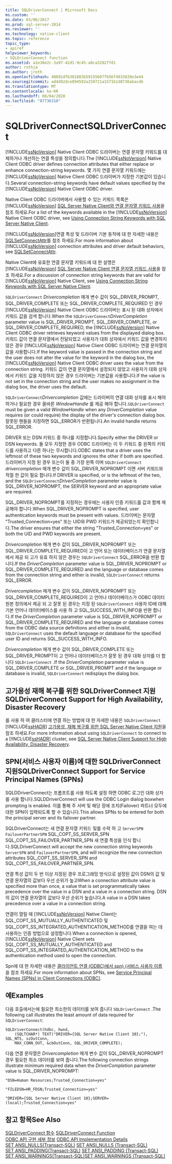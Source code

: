 ```yaml
---
title: SQLDriverConnect | Microsoft Docs
ms.custom: ''
ms.date: 03/06/2017
ms.prod: sql-server-2014
ms.reviewer: ''
ms.technology: native-client
ms.topic: reference
topic_type:
- apiref
helpviewer_keywords:
- SQLDriverConnect function
ms.assetid: a1e38e2c-3a97-42d1-9c45-a0ca3282ffd1
author: rothja
ms.author: jroth
ms.openlocfilehash: 40691dfb381883b59155607fb56f4933820e3e44
ms.sourcegitcommit: ad4d92dce894592a259721a1571b1d8736abacdb
ms.translationtype: MT
ms.contentlocale: ko-KR
ms.lasthandoff: 08/04/2020
ms.locfileid: "87736310"
---
```

# <a name="sqldriverconnect"></a><span data-ttu-id="8e923-102">SQLDriverConnect</span><span class="sxs-lookup"><span data-stu-id="8e923-102">SQLDriverConnect</span></span>
  <span data-ttu-id="8e923-103">[!INCLUDE[ssNoVersion](../../includes/ssnoversion-md.md)] Native Client ODBC 드라이버는 연결 문자열 키워드를 대체하거나 개선하는 연결 특성을 정의합니다.</span><span class="sxs-lookup"><span data-stu-id="8e923-103">The [!INCLUDE[ssNoVersion](../../includes/ssnoversion-md.md)] Native Client ODBC driver defines connection attributes that either replace or enhance connection-string keywords.</span></span> <span data-ttu-id="8e923-104">몇 가지 연결 문자열 키워드에는 [!INCLUDE[ssNoVersion](../../includes/ssnoversion-md.md)] Native Client ODBC 드라이버가 지정한 기본값이 있습니다.</span><span class="sxs-lookup"><span data-stu-id="8e923-104">Several connection-string keywords have default values specified by the [!INCLUDE[ssNoVersion](../../includes/ssnoversion-md.md)] Native Client ODBC driver.</span></span>  
  
 <span data-ttu-id="8e923-105">Native Client ODBC 드라이버에서 사용할 수 있는 키워드 목록은 [!INCLUDE[ssNoVersion](../../includes/ssnoversion-md.md)] [SQL Server Native Client와 연결 문자열 키워드 사용](../native-client/applications/using-connection-string-keywords-with-sql-server-native-client.md)을 참조 하세요.</span><span class="sxs-lookup"><span data-stu-id="8e923-105">For a list of the keywords available in the [!INCLUDE[ssNoVersion](../../includes/ssnoversion-md.md)] Native Client ODBC driver, see [Using Connection String Keywords with SQL Server Native Client](../native-client/applications/using-connection-string-keywords-with-sql-server-native-client.md).</span></span>  
  
 <span data-ttu-id="8e923-106">[!INCLUDE[ssNoVersion](../../includes/ssnoversion-md.md)]연결 특성 및 드라이버 기본 동작에 대 한 자세한 내용은 [SQLSetConnectAttr](sqlsetconnectattr.md)를 참조 하세요.</span><span class="sxs-lookup"><span data-stu-id="8e923-106">For more information about [!INCLUDE[ssNoVersion](../../includes/ssnoversion-md.md)] connection attributes and driver default behaviors, see [SQLSetConnectAttr](sqlsetconnectattr.md).</span></span>  
  
 <span data-ttu-id="8e923-107">Native Client에 유효한 연결 문자열 키워드에 대 한 설명은 [!INCLUDE[ssNoVersion](../../includes/ssnoversion-md.md)] [SQL Server Native Client 연결 문자열 키워드 사용](../native-client/applications/using-connection-string-keywords-with-sql-server-native-client.md)을 참조 하세요.</span><span class="sxs-lookup"><span data-stu-id="8e923-107">For a discussion of connection string keywords that are valid for [!INCLUDE[ssNoVersion](../../includes/ssnoversion-md.md)] Native Client, see [Using Connection String Keywords with SQL Server Native Client](../native-client/applications/using-connection-string-keywords-with-sql-server-native-client.md).</span></span>  
  
 <span data-ttu-id="8e923-108">`SQLDriverConnect` *Drivercompletion* 매개 변수 값이 SQL_DRIVER_PROMPT, SQL_DRIVER_COMPLETE 또는 SQL_DRIVER_COMPLETE_REQUIRED 인 경우 [!INCLUDE[ssNoVersion](../../includes/ssnoversion-md.md)] Native Client ODBC 드라이버는 표시 된 대화 상자에서 키워드 값을 검색 합니다.</span><span class="sxs-lookup"><span data-stu-id="8e923-108">When the `SQLDriverConnect`*DriverCompletion* parameter value is SQL_DRIVER_PROMPT, SQL_DRIVER_COMPLETE, or SQL_DRIVER_COMPLETE_REQUIRED, the [!INCLUDE[ssNoVersion](../../includes/ssnoversion-md.md)] Native Client ODBC driver retrieves keyword values from the displayed dialog box.</span></span> <span data-ttu-id="8e923-109">키워드 값이 연결 문자열에서 전달되었고 사용자가 대화 상자에서 키워드 값을 변경하지 않은 경우 [!INCLUDE[ssNoVersion](../../includes/ssnoversion-md.md)] Native Client ODBC 드라이버는 연결 문자열의 값을 사용합니다.</span><span class="sxs-lookup"><span data-stu-id="8e923-109">If the keyword value is passed in the connection string and the user does not alter the value for the keyword in the dialog box, the [!INCLUDE[ssNoVersion](../../includes/ssnoversion-md.md)] Native Client ODBC driver uses the value from the connection string.</span></span> <span data-ttu-id="8e923-110">키워드 값이 연결 문자열에서 설정되지 않았고 사용자가 대화 상자에서 키워드 값을 지정하지 않은 경우 드라이버는 기본값을 사용합니다.</span><span class="sxs-lookup"><span data-stu-id="8e923-110">If the value is not set in the connection string and the user makes no assignment in the dialog box, the driver uses the default.</span></span>  
  
 <span data-ttu-id="8e923-111">`SQLDriverConnect`*Drivercompletion* 값에는 드라이버의 연결 대화 상자를 표시 해야 하거나 필요한 경우 올바른 *WindowHandle* 를 제공 해야 합니다.</span><span class="sxs-lookup"><span data-stu-id="8e923-111">`SQLDriverConnect` must be given a valid *WindowHandle* when any *DriverCompletion* value requires (or could require) the display of the driver's connection dialog box.</span></span> <span data-ttu-id="8e923-112">잘못된 핸들을 지정하면 SQL_ERROR가 반환됩니다.</span><span class="sxs-lookup"><span data-stu-id="8e923-112">An invalid handle returns SQL_ERROR.</span></span>  
  
 <span data-ttu-id="8e923-113">DRIVER 또는 DSN 키워드 중 하나를 지정합니다.</span><span class="sxs-lookup"><span data-stu-id="8e923-113">Specify either the DRIVER or DSN keywords.</span></span> <span data-ttu-id="8e923-114">둘 모두 지정한 경우 ODBC 드라이버는 이 두 키워드 중 왼쪽의 키워드를 사용하고 다른 하나는 무시합니다.</span><span class="sxs-lookup"><span data-stu-id="8e923-114">ODBC states that a driver uses the leftmost of these two keywords and ignores the other if both are specified.</span></span> <span data-ttu-id="8e923-115">드라이버가 지정 된 경우 또는이 둘 중 가장 왼쪽 이며 `SQLDriverConnect` *drivercompletion* 매개 변수 값이 SQL_DRIVER_NOPROMPT 이면 서버 키워드와 적절 한 값이 필요 합니다.</span><span class="sxs-lookup"><span data-stu-id="8e923-115">If DRIVER is specified, or is the leftmost of the two, and the `SQLDriverConnect`*DriverCompletion* parameter value is SQL_DRIVER_NOPROMPT, the SERVER keyword and an appropriate value are required.</span></span>  
  
 <span data-ttu-id="8e923-116">SQL_DRIVER_NOPROMPT를 지정하는 경우에는 사용자 인증 키워드를 값과 함께 제공해야 합니다.</span><span class="sxs-lookup"><span data-stu-id="8e923-116">When SQL_DRIVER_NOPROMPT is specified, user authentication keywords must be present with values.</span></span> <span data-ttu-id="8e923-117">드라이버는 문자열 "Trusted_Connection=yes" 또는 UID와 PWD 키워드가 제공되었는지 확인합니다.</span><span class="sxs-lookup"><span data-stu-id="8e923-117">The driver ensures that either the string "Trusted_Connection=yes" or both the UID and PWD keywords are present.</span></span>  
  
 <span data-ttu-id="8e923-118">*Drivercompletion* 매개 변수 값이 SQL_DRIVER_NOPROMPT 또는 SQL_DRIVER_COMPLETE_REQUIRED이 고 언어 또는 데이터베이스가 연결 문자열에서 제공 되 고가 유효 하지 않은 경우는 `SQLDriverConnect` SQL_ERROR을 반환 합니다.</span><span class="sxs-lookup"><span data-stu-id="8e923-118">If the *DriverCompletion* parameter value is SQL_DRIVER_NOPROMPT or SQL_DRIVER_COMPLETE_REQUIRED and the language or database comes from the connection string and either is invalid, `SQLDriverConnect` returns SQL_ERROR.</span></span>  
  
 <span data-ttu-id="8e923-119">*Drivercompletion* 매개 변수 값이 SQL_DRIVER_NOPROMPT 또는 SQL_DRIVER_COMPLETE_REQUIRED이 고 언어나 데이터베이스가 ODBC 데이터 원본 정의에서 제공 되 고 잘못 된 경우는 지정 된 `SQLDriverConnect` 사용자 ID에 대해 기본 언어나 데이터베이스를 사용 하 고 SQL_SUCCESS_WITH_INFO을 반환 합니다.</span><span class="sxs-lookup"><span data-stu-id="8e923-119">If the *DriverCompletion* parameter value is SQL_DRIVER_NOPROMPT or SQL_DRIVER_COMPLETE_REQUIRED and the language or database comes from the ODBC data source definitions and either is invalid, `SQLDriverConnect` uses the default language or database for the specified user ID and returns SQL_SUCCESS_WITH_INFO.</span></span>  
  
 <span data-ttu-id="8e923-120">*Drivercompletion* 매개 변수 값이 SQL_DRIVER_COMPLETE 또는 SQL_DRIVER_PROMPT이 고 언어나 데이터베이스가 잘못 된 경우 대화 상자를 더 합니다 `SQLDriverConnect` .</span><span class="sxs-lookup"><span data-stu-id="8e923-120">If the *DriverCompletion* parameter value is SQL_DRIVER_COMPLETE or SQL_DRIVER_PROMPT and if the language or database is invalid, `SQLDriverConnect` redisplays the dialog box.</span></span>  
  
## <a name="sqldriverconnect-support-for-high-availability-disaster-recovery"></a><span data-ttu-id="8e923-121">고가용성 재해 복구를 위한 SQLDriverConnect 지원</span><span class="sxs-lookup"><span data-stu-id="8e923-121">SQLDriverConnect Support for High Availability, Disaster Recovery</span></span>  
 <span data-ttu-id="8e923-122">를 사용 하 여 클러스터에 연결 하는 방법에 대 한 자세한 내용은 `SQLDriverConnect` [!INCLUDE[ssHADR](../../includes/sshadr-md.md)] [고가용성, 재해 복구를 위한 SQL Server Native Client 지원](../native-client/features/sql-server-native-client-support-for-high-availability-disaster-recovery.md)을 참조 하세요.</span><span class="sxs-lookup"><span data-stu-id="8e923-122">For more information about using `SQLDriverConnect` to connect to a [!INCLUDE[ssHADR](../../includes/sshadr-md.md)] cluster, see [SQL Server Native Client Support for High Availability, Disaster Recovery](../native-client/features/sql-server-native-client-support-for-high-availability-disaster-recovery.md).</span></span>  
  
## <a name="sqldriverconnect-support-for-service-principal-names-spns"></a><span data-ttu-id="8e923-123">SPN(서비스 사용자 이름)에 대한 SQLDriverConnect 지원</span><span class="sxs-lookup"><span data-stu-id="8e923-123">SQLDriverConnect Support for Service Principal Names (SPNs)</span></span>  
 <span data-ttu-id="8e923-124">SQLDDriverConnect는 프롬프트를 사용 하도록 설정 하면 ODBC 로그인 대화 상자를 사용 합니다.</span><span class="sxs-lookup"><span data-stu-id="8e923-124">SQLDDriverConnect will use the ODBC Login dialog boxwhen prompting is enabled.</span></span> <span data-ttu-id="8e923-125">이를 통해 주 서버 및 해당 장애 조치(Failover) 파트너 모두에 대한 SPN이 입력되도록 할 수 있습니다.</span><span class="sxs-lookup"><span data-stu-id="8e923-125">This allows SPNs to be entered for both the principal server and its failover partner.</span></span>  
  
 <span data-ttu-id="8e923-126">SQLDriverConnect는 새 연결 문자열 키워드 및를 수락 하 고 `ServerSPN` `FailoverPartnerSPN` SQL_COPT_SS_SERVER_SPN SQL_COPT_SS_FAILOVER_PARTNER_SPN 새 연결 특성을 인식 합니다.</span><span class="sxs-lookup"><span data-stu-id="8e923-126">SQLDriverConnect will accept the new connection string keywords `ServerSPN` and `FailoverPartnerSPN`, and will recognize the new connection attributes SQL_COPT_SS_SERVER_SPN and SQL_COPT_SS_FAILOVER_PARTNER_SPN.</span></span>  
  
 <span data-ttu-id="8e923-127">연결 특성 값이 두 번 이상 지정된 경우 프로그래밍 방식으로 설정된 값이 DSN의 값 및 연결 문자열의 값보다 우선 순위가 높고</span><span class="sxs-lookup"><span data-stu-id="8e923-127">When a connection attribute value is specified more than once, a value that is set programmatically takes precedence over the value in a DSN and a value in a connection string.</span></span> <span data-ttu-id="8e923-128">DSN의 값이 연결 문자열의 값보다 우선 순위가 높습니다.</span><span class="sxs-lookup"><span data-stu-id="8e923-128">A value in a DSN takes precedence over a value in a connection string.</span></span>  
  
 <span data-ttu-id="8e923-129">연결이 열릴 때 [!INCLUDE[ssNoVersion](../../includes/ssnoversion-md.md)] Native Client는 SQL_COPT_SS_MUTUALLY_AUTHENTICATED 및 SQL_COPT_SS_INTEGRATED_AUTHENTICATION_METHOD를 연결을 여는 데 사용하는 인증 방법으로 설정합니다.</span><span class="sxs-lookup"><span data-stu-id="8e923-129">When a connection is opened, [!INCLUDE[ssNoVersion](../../includes/ssnoversion-md.md)] Native Client sets SQL_COPT_SS_MUTUALLY_AUTHENTICATED and SQL_COPT_SS_INTEGRATED_AUTHENTICATION_METHOD to the authentication method used to open the connection.</span></span>  
  
 <span data-ttu-id="8e923-130">Spn에 대 한 자세한 내용은 [클라이언트 연결 &#40;ODBC&#41;에서 spn&#41; &#40;서비스 사용자 이름 ](../native-client/odbc/service-principal-names-spns-in-client-connections-odbc.md)을 참조 하세요.</span><span class="sxs-lookup"><span data-stu-id="8e923-130">For more information about SPNs, see [Service Principal Names &#40;SPNs&#41; in Client Connections &#40;ODBC&#41;](../native-client/odbc/service-principal-names-spns-in-client-connections-odbc.md).</span></span>  
  
## <a name="examples"></a><span data-ttu-id="8e923-131">예</span><span class="sxs-lookup"><span data-stu-id="8e923-131">Examples</span></span>  
 <span data-ttu-id="8e923-132">다음 호출에서는에 필요한 최소한의 데이터를 보여 줍니다 `SQLDriverConnect` .</span><span class="sxs-lookup"><span data-stu-id="8e923-132">The following call illustrates the least amount of data required for `SQLDriverConnect`:</span></span>  
  
```  
SQLDriverConnect(hdbc, hwnd,  
    (SQLTCHAR*) TEXT("DRIVER={SQL Server Native Client 10};"), SQL_NTS, szOutConn,  
    MAX_CONN_OUT, &cbOutConn, SQL_DRIVER_COMPLETE);  
```  
  
 <span data-ttu-id="8e923-133">다음 연결 문자열은 *Drivercompletion* 매개 변수 값이 SQL_DRIVER_NOPROMPT 경우 필요한 최소 데이터를 보여 줍니다.</span><span class="sxs-lookup"><span data-stu-id="8e923-133">The following connection strings illustrate minimum required data when the *DriverCompletion* parameter value is SQL_DRIVER_NOPROMPT:</span></span>  
  
```  
"DSN=Human Resources;Trusted_Connection=yes"  
  
"FILEDSN=HR_FDSN;Trusted_Connection=yes"  
  
"DRIVER={SQL Server Native Client 10};SERVER=(local);Trusted_Connection=yes"  
```  
  
## <a name="see-also"></a><span data-ttu-id="8e923-134">참고 항목</span><span class="sxs-lookup"><span data-stu-id="8e923-134">See Also</span></span>  
 <span data-ttu-id="8e923-135">[SQLDriverConnect 함수](https://go.microsoft.com/fwlink/?LinkId=59340) </span><span class="sxs-lookup"><span data-stu-id="8e923-135">[SQLDriverConnect Function](https://go.microsoft.com/fwlink/?LinkId=59340) </span></span>  
 <span data-ttu-id="8e923-136">[ODBC API 구현 세부 정보](odbc-api-implementation-details.md) </span><span class="sxs-lookup"><span data-stu-id="8e923-136">[ODBC API Implementation Details](odbc-api-implementation-details.md) </span></span>  
 <span data-ttu-id="8e923-137">[SET ANSI_NULLS&#40;Transact-SQL&#41;](/sql/t-sql/statements/set-ansi-nulls-transact-sql) </span><span class="sxs-lookup"><span data-stu-id="8e923-137">[SET ANSI_NULLS &#40;Transact-SQL&#41;](/sql/t-sql/statements/set-ansi-nulls-transact-sql) </span></span>  
 <span data-ttu-id="8e923-138">[SET ANSI_PADDING&#40;Transact-SQL&#41;](/sql/t-sql/statements/set-ansi-padding-transact-sql) </span><span class="sxs-lookup"><span data-stu-id="8e923-138">[SET ANSI_PADDING &#40;Transact-SQL&#41;](/sql/t-sql/statements/set-ansi-padding-transact-sql) </span></span>  
 [<span data-ttu-id="8e923-139">SET ANSI_WARNINGS&#40;Transact-SQL&#41;</span><span class="sxs-lookup"><span data-stu-id="8e923-139">SET ANSI_WARNINGS &#40;Transact-SQL&#41;</span></span>](/sql/t-sql/statements/set-ansi-warnings-transact-sql)  
  
  
